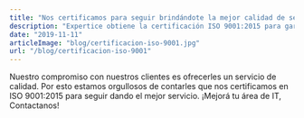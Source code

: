 ```yaml
---
title: "Nos certificamos para seguir brindándote la mejor calidad de servicio"
description: "Expertice obtiene la certificación ISO 9001:2015 para garantizar la calidad de sus servicios"
date: "2019-11-11"
articleImage: "blog/certificacion-iso-9001.jpg"
url: "/blog/certificacion-iso-9001"
---
```


Nuestro compromiso con nuestros clientes es ofrecerles un servicio de calidad. Por esto estamos orgullosos de contarles que nos certificamos en ISO 9001:2015 para seguir dando el mejor servicio. ¡Mejorá tu área de IT, Contactanos!
